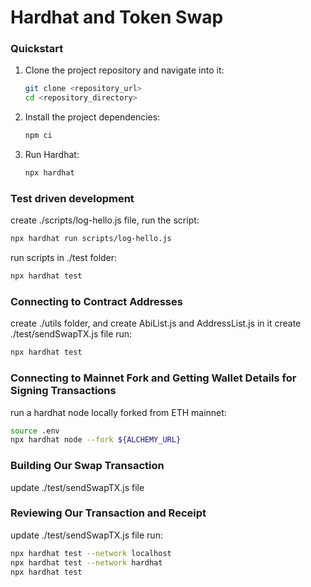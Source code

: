 # Hardhat and Token Swap

### Quickstart

1. Clone the project repository and navigate into it:

   ```sh
   git clone <repository_url>
   cd <repository_directory>
   ```

2. Install the project dependencies:

   ```sh
   npm ci
   ```

3. Run Hardhat:

   ```sh
   npx hardhat
   ```

### Test driven development

create ./scripts/log-hello.js file, run the script:

```sh
npx hardhat run scripts/log-hello.js
```

run scripts in ./test folder:

```sh
npx hardhat test
```

### Connecting to Contract Addresses

create ./utils folder, and create AbiList.js and AddressList.js in it
create ./test/sendSwapTX.js file
run:

```sh
npx hardhat test
```

### Connecting to Mainnet Fork and Getting Wallet Details for Signing Transactions

run a hardhat node locally forked from ETH mainnet:

```sh
source .env
npx hardhat node --fork ${ALCHEMY_URL}
```

### Building Our Swap Transaction

update ./test/sendSwapTX.js file

### Reviewing Our Transaction and Receipt

update ./test/sendSwapTX.js file
run:

```sh
npx hardhat test --network localhost
npx hardhat test --network hardhat
npx hardhat test
```
